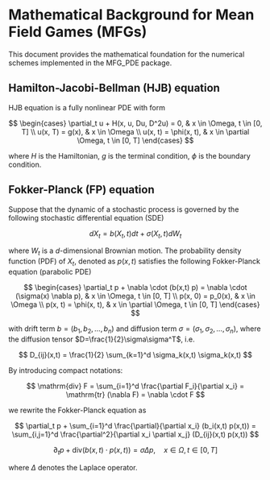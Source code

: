 # Mathematical Background for Mean Field Games (MFGs)

This document provides the mathematical foundation for the numerical schemes implemented in the MFG_PDE package.

## Hamilton-Jacobi-Bellman (HJB) equation

HJB equation is a fully nonlinear PDE with form

$$
\begin{cases}
    \partial_t u + H(x, u, Du, D^2u) = 0, & x \in \Omega, t \in [0, T] \\
    u(x, T) = g(x), & x \in \Omega \\
    u(x, t) = \phi(x, t), & x \in \partial \Omega, t \in [0, T]
\end{cases}
$$

where $H$ is the Hamiltonian, $g$ is the terminal condition, $\phi$ is the boundary condition.

## Fokker-Planck (FP) equation

Suppose that the dynamic of a stochastic process is governed by the following stochastic differential equation (SDE)

$$
dX_t = b(X_t,t) dt + \sigma(X_t,t) dW_t
$$

where $W_t$ is a $d$-dimensional Brownian motion. The probability density function (PDF) of $X_t$, denoted as $p(x,t)$ satisfies the following Fokker-Planck equation (parabolic PDE)

$$
\begin{cases}   
    \partial_t p + \nabla \cdot (b(x,t) p) = \nabla \cdot (\sigma(x) \nabla p), & x \in \Omega, t \in [0, T] \\
    p(x, 0) = p_0(x), & x \in \Omega \\
    p(x, t) = \phi(x, t), & x \in \partial \Omega, t \in [0, T]
\end{cases}
$$

with drift term $b = (b_1,b_2,\ldots,b_n)$ and diffusion term $\sigma = (\sigma_1,\sigma_2,\ldots,\sigma_n)$, where the diffusion tensor $D=\frac{1}{2}\sigma\sigma^T$, i.e.

$$
D_{ij}(x,t) = \frac{1}{2} \sum_{k=1}^d \sigma_k(x,t) \sigma_k(x,t)
$$

By introducing compact notations:

$$
\mathrm{div} F = \sum_{i=1}^d \frac{\partial F_i}{\partial x_i} = \mathrm{tr} (\nabla F) = \nabla \cdot F
$$

we rewrite the Fokker-Planck equation as

$$
\partial_t p + \sum_{i=1}^d \frac{\partial}{\partial x_i} (b_i(x,t) p(x,t)) = \sum_{i,j=1}^d \frac{\partial^2}{\partial x_i \partial x_j} (D_{ij}(x,t) p(x,t))
$$

$$
\partial_t p + \mathrm{div} (b(x,t)\cdot p(x,t)) = \sigma \Delta p, \quad x \in \Omega, t \in [0, T] 
$$

where $\Delta$ denotes the Laplace operator.